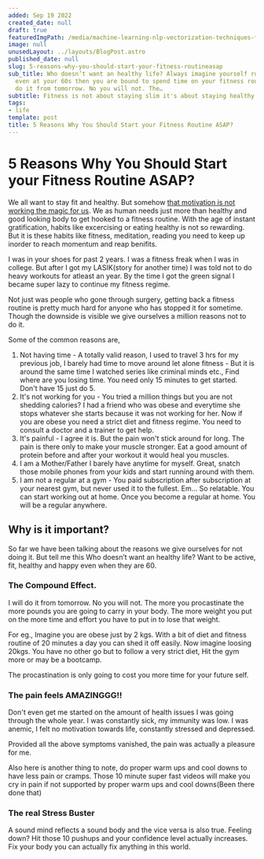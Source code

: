 ```yaml
---
added: Sep 19 2022
created_date: null
draft: true
featuredImgPath: /media/machine-learning-nlp-vectorization-techniques-featured.png
image: null
unusedLayout: ../layouts/BlogPost.astro
published_date: null
slug: 5-reasons-why-you-should-start-your-fitness-routineasap
sub_title: Who doesn’t want an healthy life? Always imagine yourself running around
  even at your 60s then you are bound to spend time on your fitness routine. I will
  do it from tomorrow. No you will not. The…
subtitle: Fitness is not about staying slim it's about staying healthy.
tags:
- life
template: post
title: 5 Reasons Why You Should Start your Fitness Routine ASAP?
---
```


# 5 Reasons Why You Should Start your Fitness Routine ASAP?

We all want to stay fit and healthy. But somehow [that motivation is not working the magic for us](TBD/). We as human needs just more than healthy and good looking body to get hooked to a fitness routine. With the age of instant gratification, habits like excercising or eating healthy is not so rewarding. But it is these habits like fitness, meditation, reading you need to keep up inorder to reach momentum and reap benifits.

I was in your shoes for past 2 years. I was a fitness freak when I was in college. But after I got my LASIK(story for another time) I was told not to do heavy workouts for atleast an year. By the time I got the green signal I became super lazy to continue my fitness regime.

Not just was people who gone through surgery, getting back a fitness routine is pretty much hard for anyone who has stopped it for sometime. Though the downside is visible we give ourselves a million reasons not to do it.

Some of the common reasons are,

1. Not having time - A totally valid reason, I used to travel 3 hrs for my previous job, I barely had time to move around let alone fitness - But it is around the same time I watched series like criminal minds etc., Find where are you losing time. You need only 15 minutes to get started. Don't have 15 just do 5.
2. It's not working for you - You tried a million things but you are not shedding calories? I had a friend who was obese and everytime she stops whatever she starts because it was not working for her. Now if you are obese you need a strict diet and fitness regime. You need to consult a doctor and a trainer to get help.
3. It's painful - I agree it is. But the pain won't stick around for long. The pain is there only to make your muscle stronger. Eat a good amount of protein before and after your workout it would heal you muscles.
4. I am a Mother/Father I barely have anytime for myself. Great, snatch those mobile phones from your kids and start running around with them.
5. I am not a regular at a gym - You paid subscription after subscription at your nearest gym, but never used it to the fullest. Em... So relatable. You can start working out at home. Once you become a regular at home. You will be a regular anywhere.

## Why is it important?

So far we have been talking about the reasons we give ourselves for not doing it. But tell me this Who doesn’t want an healthy life? Want to be active, fit, healthy and happy even when they are 60.

### The Compound Effect.

I will do it from tomorrow. No you will not. The more you procastinate the more pounds you are going to carry in your body. The more weight you put on the more time and effort you have to put in to lose that weight.

For eg., Imagine you are obese just by 2 kgs. With a bit of diet and fitness routine of 20 minutes a day you can shed it off easily. Now imagine loosing 20kgs. You have no other go but to follow a very strict diet, Hit the gym more or may be a bootcamp.

The procastination is only going to cost you more time for your future self.

### The pain feels AMAZINGGG!!

Don't even get me started on the amount of health issues I was going through the whole year. I was constantly sick, my immunity was low. I was anemic, I felt no motivation towards life, constantly stressed and depressed.

Provided all the above symptoms vanished, the pain was actually a pleasure for me.

Also here is another thing to note, do proper warm ups and cool downs to have less pain or cramps. Those 10 minute super fast videos will make you cry in pain if not supported by proper warm ups and cool downs(Been there done that)

### The real Stress Buster

A sound mind reflects a sound body and the vice versa is also true. Feeling down? Hit those 10 pushups and your confidence level actually increases. Fix your body you can actually fix anything in this world.
